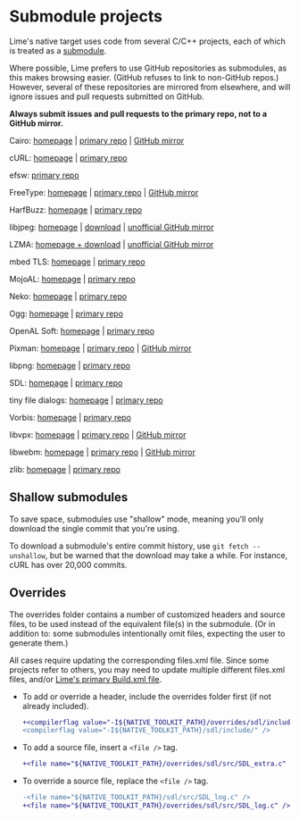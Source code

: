 Submodule projects
==================

Lime's native target uses code from several C/C++ projects, each of which is treated as a [submodule](https://git-scm.com/book/en/v2/Git-Tools-Submodules).

Where possible, Lime prefers to use GitHub repositories as submodules, as this makes browsing easier. (GitHub refuses to link to non-GitHub repos.) However, several of these repositories are mirrored from elsewhere, and will ignore issues and pull requests submitted on GitHub.

**Always submit issues and pull requests to the primary repo, not to a GitHub mirror.**

Cairo: [homepage](https://www.cairographics.org/) | [primary repo](https://gitlab.freedesktop.org/cairo/cairo) | [GitHub mirror](https://github.com/freedesktop/cairo)

cURL: [homepage](https://curl.se/) | [primary repo](https://github.com/curl/curl)

efsw: [primary repo](https://github.com/SpartanJ/efsw)

FreeType: [homepage](https://freetype.org/) | [primary repo](https://gitlab.freedesktop.org/freetype/freetype) | [GitHub mirror](https://github.com/freetype/freetype)

HarfBuzz: [homepage](https://harfbuzz.github.io/) | [primary repo](https://github.com/harfbuzz/harfbuzz)

libjpeg: [homepage](https://ijg.org/) | [download](https://ijg.org/files/) | [unofficial GitHub mirror](https://github.com/openfl/libjpeg)

LZMA: [homepage + download](https://www.7-zip.org/sdk.html) | [unofficial GitHub mirror](https://github.com/openfl/liblzma)

mbed TLS: [homepage](https://tls.mbed.org/) | [primary repo](https://github.com/Mbed-TLS/mbedtls)

MojoAL: [homepage](https://icculus.org/mojoAL/) | [primary repo](https://github.com/icculus/mojoAL/)

Neko: [homepage](https://nekovm.org/) | [primary repo](https://github.com/HaxeFoundation/neko)

Ogg: [homepage](https://www.xiph.org/ogg/) | [primary repo](https://github.com/xiph/ogg)

OpenAL Soft: [homepage](https://openal-soft.org/) | [primary repo](https://github.com/kcat/openal-soft)

Pixman: [homepage](http://pixman.org/) | [primary repo](https://gitlab.freedesktop.org/pixman/pixman) | [GitHub mirror](https://github.com/freedesktop/pixman)

libpng: [homepage](http://www.libpng.org/pub/png/libpng.html) | [primary repo](https://sourceforge.net/p/libpng/code)

SDL: [homepage](https://www.libsdl.org/) | [primary repo](https://github.com/libsdl-org/SDL)

tiny file dialogs: [homepage](https://sourceforge.net/projects/tinyfiledialogs/) | [primary repo](https://sourceforge.net/p/tinyfiledialogs/code)

Vorbis: [homepage](https://www.xiph.org/vorbis/) | [primary repo](https://github.com/xiph/vorbis)

libvpx: [homepage](https://www.webmproject.org/tools/) | [primary repo](https://chromium.googlesource.com/webm/libvpx/) | [GitHub mirror](https://github.com/webmproject/libvpx/)

libwebm: [homepage](https://www.webmproject.org/about/) | [primary repo](https://chromium.googlesource.com/webm/libwebm) | [GitHub mirror](https://github.com/webmproject/libwebm)

zlib: [homepage](https://zlib.net/) | [primary repo](https://github.com/madler/zlib)

Shallow submodules
------------------
To save space, submodules use "shallow" mode, meaning you'll only download the single commit that you're using.

To download a submodule's entire commit history, use `git fetch --unshallow`, but be warned that the download may take a while. For instance, cURL has over 20,000 commits.

Overrides
---------

The overrides folder contains a number of customized headers and source files, to be used instead of the equivalent file(s) in the submodule. (Or in addition to: some submodules intentionally omit files, expecting the user to generate them.)

All cases require updating the corresponding files.xml file. Since some projects refer to others, you may need to update multiple different files.xml files, and/or [Lime's primary Build.xml file](https://github.com/openfl/lime/blob/develop/project/Build.xml).

- To add or override a header, include the overrides folder first (if not already included).

   ```diff
   +<compilerflag value="-I${NATIVE_TOOLKIT_PATH}/overrides/sdl/include/" />
   <compilerflag value="-I${NATIVE_TOOLKIT_PATH}/sdl/include/" />
   ```

- To add a source file, insert a `<file />` tag.

   ```diff
   +<file name="${NATIVE_TOOLKIT_PATH}/overrides/sdl/src/SDL_extra.c" />
   ```

- To override a source file, replace the `<file />` tag.

   ```diff
   -<file name="${NATIVE_TOOLKIT_PATH}/sdl/src/SDL_log.c" />
   +<file name="${NATIVE_TOOLKIT_PATH}/overrides/sdl/src/SDL_log.c" />
   ```
